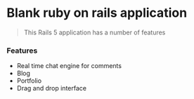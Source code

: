 # Blank ruby on rails application

> This Rails 5 application has a number of features

### Features

- Real time chat engine for comments
- Blog
- Portfolio
- Drag and drop interface


